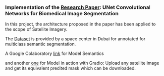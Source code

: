 ### Implementation of the [Research Paper](https://arxiv.org/pdf/1505.04597v1.pdf): UNet Convolutional Networks for Biomedical Image Segmentation

In this project, the architecture proposed in the paper has been applied to the scope of Satellite Imagery.

The [Dataset](https://humansintheloop.org/resources/datasets/semantic-segmentation-dataset-2/) is provided by a space center in Dubai for annotated for multiclass semantic segmentation.

A Google Colaboratory [link](https://colab.research.google.com/drive/1sL0Up6n0Kpc4vle7n88wG9WLOEyaOrqO?usp=sharing) for Model Semantics 

and another [one](https://colab.research.google.com/drive/1acFicwpEBoh-yEbn6IhlyWNynOV4wW55?usp=sharing) for Model in action with Gradio: Upload any satellite image and get its equivalent predited mask which can be downloaded.
